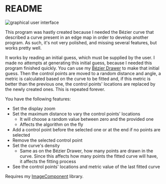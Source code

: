 # README #

![graphical user interface](image/GUI.gif)

This program was hastly created because I needed the Bézier curve that described a curve present in an edge map in order to develop another program. As such, it's not very polished, and missing several features, but works pretty well.

It works by reading an initial guess, which must be supplied by the user. I made no attempts at generating this initial guess, because I needed this program finished quickly. You can use my [Bézier Drawer](https://github.com/GuiRitter/BezierDrawer) to make that initial guess. Then the control points are moved to a random distance and angle, a metric is calculated based on the curve to be fitted and, if this metric is better than the previous one, the control points' locations are replaced by the newly created ones. This is repeated forever.

You have the following features:
* Set the display zoom
* Set the maximum distance to vary the control points' locations
    * It will choose a random value between zero and the provided one
    * Affects the algorithm on the fly
* Add a control point before the selected one or at the end if no points are selected
* Remove the selected control point
* Set the curve's density
    * Same as on the Bézier Drawer, how many points are drawn in the curve. Since this affects how many points the fitted curve will have, it affects the fitting process
* See the control points' locations and metric value of the last fitted curve

Requires my [ImageComponent](https://github.com/GuiRitter/ImageComponent) library.
